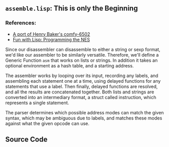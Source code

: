 ## `assemble.lisp`: This is only the Beginning

### References:
* [A port of Henry Baker's comfy-6502](http://josephoswald.nfshost.com/comfy/summary.html)
* [Fun with Lisp: Programming the NES](http://ahefner.livejournal.com/20528.html)

Since our disassembler can disassemble to either a string or sexp format, we'd
like our assembler to be similarly versatile. Therefore, we'll define a Generic
Function `asm` that works on lists or strings. In addition it takes an optional
environment as a hash table, and a starting address.

The assembler works by looping over its input, recording any labels, and
assembling each statement one at a time, using delayed functions for any
statements that use a label. Then finally, delayed functions are resolved, and
all the results are concatenated together. Both lists and strings are converted
into an intermediary format, a struct called instruction, which represents
a single statement.

The parser determines which possible address modes can match the given syntax,
which may be ambiguous due to labels, and matches these modes against what the
given opcode can use.

## Source Code

